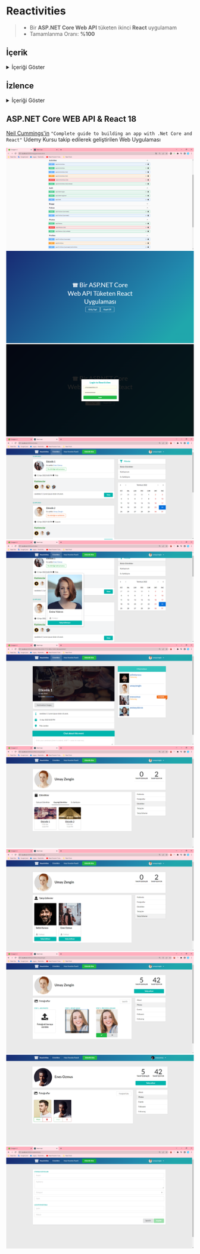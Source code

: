 # Reactivities
> *  Bir **ASP.NET Core Web API** tüketen ikinci **React** uygulamam
> *  Tamamlanma Oranı: **%100**

  ## İçerik
 <details>
  
<summary>İçeriği Göster</summary>
  
> * Bu uygulamada kayıt olabilir, oturum açabilir, kendinize ait bilgiler/fotoğraflar ekleyebilir ve güncelleyebilir, birincil fotoğrafınızı ayarlayabilirsiniz
> * Diğer kullanıcıları takip edebilir, takipten çıkabilir, takipçilerinizi ve takip ettiklerinizi listeleyebilirsiniz.
> * Yeni etkinlikler düzenleyip ilan edebilir, etkinliklerinizi iptal edebilir, erteleyebilir, mekanlarını değiştirebilirsiniz.
> * Başkasının ev sahibi olduğu etkinliklere katılacağınızı gösterebilir daha sonra istemezseniz katılmaktan vazgeçebilirsiniz.
> * Etkinliklerin altına yorum yapabilirsiniz.
  </details>

## İzlence
<details>
  
<summary>İçeriği Göster</summary>
  
> * WebAPI tarafında **Onion Architecture** kullanıldı.
> * WebAPI tarafında **Optimal Repository Design Pattern** kullanıldı.
> * WebAPI tarafında **MediatR Kütüphanesi** ile **CQRS Pattern** kullanıldı.
> * WebAPI tarafında mapping işlemleri için **AutoMapper**, doğrulama kuralları için **FluentValidation** kütüphaneleri kullanıldı.
> * Veri tabanı **tohumlandı** ve **ilişkisel** hale  getirildi.
> * Kimlik doğrulama ve yetkilendirme işlemleri için **Microsoft.AspNetCore.Identity.EntityFrameworkCore** kütüphanesi kullanıldı.
> * Haberleşen iki veya daha fazla sistem arasında kullanıcı doğrulama, kullanıcı tanıma ve veri bütünlüğünü sağlayabilmek adına **Json Web Tokens** kullanıldı.
> * Fotoğraf ekleme servisi yazıldı ve **Cloudinary** kullanıldı.
> * Yorumları yönetebilmek için web uygulamalarına Real Time bir fonksiyonellik kazandıran ve bir Open Source kütüphane olan **SignalR** kullanıldı.
> * Etkinlikler sayfasında **sayfalama, sıralama ve filtreleme** işlemleri tamamlandı.
> * Kullanıcıların birbirlerini **takip etme** ve **takipten çıkma** işlemleri tamamlandı.
> * Client tarafında Node.js ve tarayıcı için promise tabanlı bir HTTP istemcisi olan **Axios** kullanıldı.
> * Client tarafında işlevsel reaktif programlamayı şeffaf bir şekilde uygulayarak durum yönetimini basit ve ölçeklenebilir hale getiren **MobX Kütüphanesi** kullanıldı.
> * Client tarafında gerekli görülen her yerde **loading indicator** kullanıldı.
> * Client tarafında **oturum açma** ve **kayıt olma** işlemleri tamamlandı.
> * Client tarafında bir JavaScript görüntü kırpıcısı olan **react-cropper** ve dosyalar için HTML5 uyumlu bir sürükle ve bırak bölgesi oluşturan **react-dropzone** kullanıldı.
  </details>

## ASP.NET Core WEB API & React 18
[Neil Cummings'in](https://www.udemy.com/user/neil-cummings-2/) `"Complete guide to building an app with .Net Core and React"` Udemy Kursu takip edilerek geliştirilen Web Uygulaması


<img src="https://github.com/enesozmus/Reactivities/blob/master/preview/asset01.png" alt="Swagger" title="Swagger">

<br/>

<img src="https://github.com/enesozmus/Reactivities/blob/master/preview/asset02.png" alt="HomePage" title="HomePage">

<br/>

<img src="https://github.com/enesozmus/Reactivities/blob/master/preview/asset03.png" alt="Login" title="Login">

<br/>

<img src="https://github.com/enesozmus/Reactivities/blob/master/preview/asset04.png" alt="Reactivities" title="Reactivities">

<br/>

<img src="https://github.com/enesozmus/Reactivities/blob/master/preview/asset05.png" alt="ProfileCard" title="ProfileCard">

<br/>

<img src="https://github.com/enesozmus/Reactivities/blob/master/preview/asset06.png" alt="ActivityDetail" title="ActivityDetail">

<br/>

<img src="https://github.com/enesozmus/Reactivities/blob/master/preview/asset07.png" alt="Profile" title="Profile">

<br/>

<img src="https://github.com/enesozmus/Reactivities/blob/master/preview/asset08.png" alt="Following" title="Following">

<br/>

<img src="https://github.com/enesozmus/Reactivities/blob/master/preview/asset09.png" alt="UploadPhoto" title="UploadPhoto">

<br/>

<img src="https://github.com/enesozmus/Reactivities/blob/master/preview/asset10.png" alt="SetMainPhoto" title="SetMainPhoto">

<br/>

<img src="https://github.com/enesozmus/Reactivities/blob/master/preview/asset11.png" alt="CreateActivity" title="CreateActivity">

<br/>